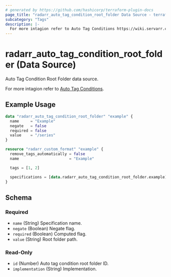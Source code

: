 ```yaml
---
# generated by https://github.com/hashicorp/terraform-plugin-docs
page_title: "radarr_auto_tag_condition_root_folder Data Source - terraform-provider-radarr"
subcategory: "Tags"
description: |-
  For more intagion refer to Auto Tag Conditions https://wiki.servarr.com/radarr/settings#conditions.
---
```


# radarr_auto_tag_condition_root_folder (Data Source)

<!-- subcategory:Tags --> Auto Tag Condition Root Folder data source.
For more intagion refer to [Auto Tag Conditions](https://wiki.servarr.com/radarr/settings#conditions).

## Example Usage

```terraform
data "radarr_auto_tag_condition_root_folder" "example" {
  name     = "Example"
  negate   = false
  required = false
  value    = "/series"
}

resource "radarr_custom_format" "example" {
  remove_tags_automatically = false
  name                      = "Example"

  tags = [1, 2]

  specifications = [data.radarr_auto_tag_condition_root_folder.example]
}
```

<!-- schema generated by tfplugindocs -->
## Schema

### Required

- `name` (String) Specification name.
- `negate` (Boolean) Negate flag.
- `required` (Boolean) Computed flag.
- `value` (String) Root folder path.

### Read-Only

- `id` (Number) Auto tag condition root folder ID.
- `implementation` (String) Implementation.
